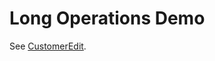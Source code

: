 # Long Operations Demo

See [CustomerEdit](/src/main/java/com/company/demo/screen/customer/CustomerEdit.java).